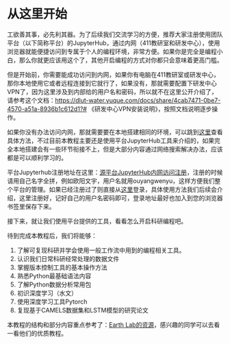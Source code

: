# 从这里开始

工欲善其事，必先利其器。为了后续我们交流学习的方便，推荐大家注册使用团队平台（以下简称平台）的JupyterHub，通过内网（411教研室和研发中心），使用浏览器就能便捷访问到专属于个人的编程环境，非常方便。如果你是完全是编程小白，那么你就更应该用这个了，其他开启编程的方式对你都只会意味着更高门槛。

但是开始前，你需要能成功访问到内网，如果你有电脑在411教研室或研发中心，那你本地使用它或者远程连接到它就行了，如果没有，那就需要配置下研发中心VPN了，因为这里涉及到内部给的用户名和密码，所以就不在这里公开介绍了，请参考这个文档：https://dlut-water.yuque.com/docs/share/4cab7471-0be7-4570-a51a-8936b1c612d1?# 《研发中心VPN安装说明》，按照文档说明逐步操作。

如果你没有办法访问内网，那就需要要在本地搭建相同的环境，可以跳到[这里](https://github.com/iHeadWater/WaterResources/blob/master/tools/jupyterlab%26markdown.md)查看具体方法，不过目前本教程主要还是使用平台JupyterHub工具来介绍的，如果完全本地搭建会有一些环节衔接不上，但是大部分内容通过网络搜索解决办法，应该都是可以顺利学习的。

平台Jupyterhub注册地址在这里：[源平台JupyterHub内网访问注册](http://10.55.49.100:666/hub/signup)，注册的时候请用自己名字全拼，例如欧阳文宇，用户名就用ouyangwenyu，这样方便我们整个平台的管理。如果已经注册过了则直接从[这里](http://10.55.49.100:666/)登录，具体使用方法我们后续会介绍，这里注册好，记好自己的用户名密码即可，登录地址最好也加入到您的浏览器书签里保存下来。

接下来，就让我们使用平台提供的工具，看看怎么开启科研编程吧。

待到完成本教程后，我们将能够：

1. 了解可复现科研并学会使用一般工作流中用到的编程相关工具。  
2. 认识我们日常科研经常处理的数据文件
3. 掌握版本控制工具的基本操作方法
4. 熟悉Python最基础语法内容
5. 了解Python数据分析常用包
6. 初识深度学习（水文）
7. 使用深度学习工具Pytorch
8. 复现基于CAMELS数据集和LSTM模型的研究论文

本教程的结构和部分内容重点参考了：[Earth Lab的资源](https://www.earthdatascience.org/)，感兴趣的同学可以去看一看他们的优质教程。
